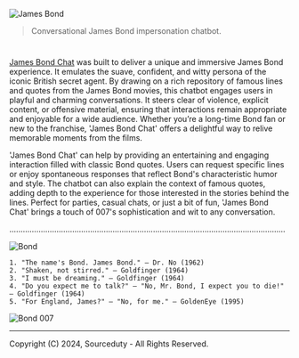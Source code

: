 ![James Bond](https://github.com/sourceduty/James_Bond_Chat/assets/123030236/1493e2d2-e2fc-462d-bb66-115b912f1856)

> Conversational James Bond impersonation chatbot. 

#

[James Bond Chat](https://chatgpt.com/g/g-JekL5ijcl-james-bond-chat) was built to deliver a unique and immersive James Bond experience. It emulates the suave, confident, and witty persona of the iconic British secret agent. By drawing on a rich repository of famous lines and quotes from the James Bond movies, this chatbot engages users in playful and charming conversations. It steers clear of violence, explicit content, or offensive material, ensuring that interactions remain appropriate and enjoyable for a wide audience. Whether you’re a long-time Bond fan or new to the franchise, 'James Bond Chat' offers a delightful way to relive memorable moments from the films.

'James Bond Chat' can help by providing an entertaining and engaging interaction filled with classic Bond quotes. Users can request specific lines or enjoy spontaneous responses that reflect Bond's characteristic humor and style. The chatbot can also explain the context of famous quotes, adding depth to the experience for those interested in the stories behind the lines. Perfect for parties, casual chats, or just a bit of fun, 'James Bond Chat' brings a touch of 007's sophistication and wit to any conversation.

...........................................................................................................................

![Bond](https://github.com/user-attachments/assets/6e7879ec-d72f-44a9-88c3-16a7c9d85784)

```
1. "The name's Bond. James Bond." — Dr. No (1962)
2. "Shaken, not stirred." — Goldfinger (1964)
3. "I must be dreaming." — Goldfinger (1964)
4. "Do you expect me to talk?" — "No, Mr. Bond, I expect you to die!" — Goldfinger (1964)
5. "For England, James?" — "No, for me." — GoldenEye (1995)
```

![Bond 007](https://github.com/user-attachments/assets/e8530aad-1c7e-4ff1-88f9-c01c74cc8dec)

***
Copyright (C) 2024, Sourceduty - All Rights Reserved.

